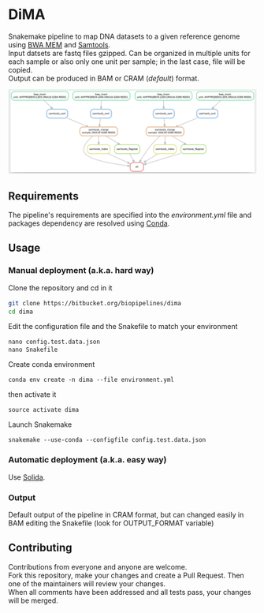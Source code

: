 # DiMA 
Snakemake pipeline to map DNA datasets to a given reference genome using [BWA 
MEM](https://github.com/lh3/bwa/) and [Samtools](http://www.htslib.org/).  
Input datsets are fastq files  gzipped. Can be organized in 
multiple 
units for each sample or also only one unit per sample; in the last case, file will be 
copied.  
Output can be produced in BAM or CRAM (_default_) format.

![Dima dag](images/dima_dag.png)

## Requirements
The pipeline's requirements are specified into the _environment.yml_ file and 
packages dependency are resolved using [Conda](https://conda.io/miniconda.html). 

## Usage

### Manual deployment (a.k.a. hard way)

Clone the repository and cd in it
```bash
git clone https://bitbucket.org/biopipelines/dima
cd dima
```

Edit the configuration file and the Snakefile to match your environment  
```
nano config.test.data.json   
nano Snakefile
```

Create conda environment  
``` 
conda env create -n dima --file environment.yml
```

then activate it  
```
source activate dima
```

Launch Snakemake  
```
snakemake --use-conda --configfile config.test.data.json
```

### Automatic deployment (a.k.a. easy way)

Use [Solida](https://bitbucket.org/biopipelines/solida).

### Output

Default output of the pipeline in CRAM format, but can changed easily in BAM 
editing the Snakefile (look for OUTPUT_FORMAT variable) 


## Contributing

Contributions from everyone and anyone are welcome.  
Fork this repository, make your changes and create a Pull Request. 
Then one of the maintainers will review your changes.  
When all comments have been addressed and all tests pass, your changes will 
be merged.

